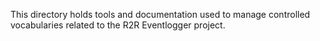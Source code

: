 This directory holds tools and documentation used to manage controlled
vocabularies related to the R2R Eventlogger project.
